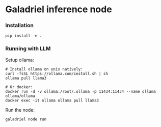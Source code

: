 # Galadriel inference node

### Installation

```shell
pip install -e .
```

### Running with LLM

Setup ollama:

```shell
# Install ollama on unix natively:
curl -fsSL https://ollama.com/install.sh | sh
ollama pull llama3

# Or docker:
docker run -d -v ollama:/root/.ollama -p 11434:11434 --name ollama ollama/ollama
docker exec -it ollama ollama pull llama3
```

Run the node:

```shell
galadriel node run
```

